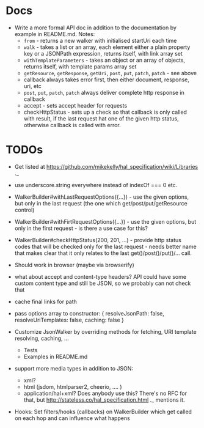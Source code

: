 Docs
====

* Write a more formal API doc in addition to the documentation by example in README.md. Notes:
    * `from` - returns a new walker with initialised startUri each time
    * `walk` - takes a list or an array, each element either a plain property key or a JSONPath expression, returns itself, with link array set
    * `withTemplateParameters` - takes an object or an array of objects, returns itself, with template params array set
    * `getResource`, `getResponse`, `getUri`, `post`, `put`, `patch`, `patch` - see above
    * callback always takes error first, then either document, response, uri, etc
    * `post`, `put`, `patch`, `patch` always deliver complete http response in callback
    * accept - sets accept header for requests
    * checkHttpStatus - sets up a check so that callback is only called with result, if the last request hat one of the given http status, otherwise callback is called with error.

TODOs
=====

* Get listed at https://github.com/mikekelly/hal_specification/wiki/Libraries ._
* use underscore.string everywhere instead of indexOf === 0 etc.
* WalkerBuilder#withLastRequestOptions({...}) - use the given options, but only in the last request (the one which get/post/put/getResource control)
* WalkerBuilder#withFirtRequestOptions({...}) - use the given options, but only in the first request - is there a use case for this?
* WalkerBuilder#checkHttpStatus(200, 201, ...) - provide http status codes that will be checked only for the last request - needs better name that makes clear that it only relates to the last get()/post()/put()/... call.
* Should work in browser (maybe via browserify)
* what about accept and content-type headers? API could have some custom
  content type and still be JSON, so we probably can not check that
* cache final links for path
* pass options array to constructor:
    {
      resolveJsonPath: false,
      resolveUriTemplates: false,
      caching: false
    }

* Customize JsonWalker by overriding methods for fetching, URI template
  resolving, caching, ...
    * Tests
    * Examples in README.md
* support more media types in addition to JSON:
    * xml?
    * html (jsdom, htmlparser2, cheerio, .... )
    * application/hal+xml? Does anybody use this? There's no RFC for that, but http://stateless.co/hal_specification.html ._ mentions it.
* Hooks: Set filters/hooks (callbacks) on WalkerBuilder which get called on each hop and can influence what happens
